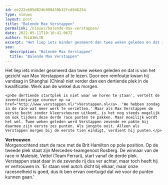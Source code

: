```yaml
---
id: ee222e605d024b999439b32fc6946254
type: nieuws
layout: post
title: "Balende Max Verstappen"
permalink: /nieuws/balende-max-verstappen/
date: 2022-05-11T19:16:41.067Z
author: 7biA1WiYB
excerpt: "Het liep iets minder gesmeerd dan twee weken geleden en dat is van het gezicht van Max Verstappen af te lezen. Door een remfoutje kwam hij vandaag in Shanghai (China) niet verder dan een dertiende plek in de kwalificatie. Werk aan de winkel dus morgen.  "
seo:
  description: "Balende Max Verstappen"
  title: "Balende Max Verstappen"
---
```

Het liep iets minder gesmeerd dan twee weken geleden en dat is van het gezicht van Max Verstappen af te lezen. Door een remfoutje kwam hij vandaag in Shanghai (China) niet verder dan een dertiende plek in de kwalificatie. Werk aan de winkel dus morgen.  

    <p>De dertiende startplek is niet waar we horen te staan', vertelt de zeventienjarige coureur op <a href="http://www.verstappen.nl/">Verstappen.nl</a>. 'We hebben zondag in de race wat meer werk te verzetten.' Maar als Max Verstappen de eerste bocht zonder kleerscheuren uitkomt, is het nog steeds mogelijk om ook tijdens deze derde race punten te pakken. Maar moeilijk wordt het wel. Twee weken geleden werd Verstappen zevende en pakte hij daarmee zijn eerste zes punten. Als jongste ooit. Alleen als Verstappen morgen bij de eerste tien eindigt, verdient hij punten.</p>
<p><strong>Vertrouwen</strong><br>Morgenochtend start de race met de Brit Hamilton op pole position. Op de tweede plek staat zijn Mercedes-teamgenoot Rosberg. De winnaar van de race in Maleisië, Vettel (Team Ferrari), start vanaf de derde plek. Verstappen staat daar in de zevende rij dus ver achter, maar toch heeft hij er vertrouwen in. 'Er staan veel auto’s dicht bij elkaar, maar onze racesnelheid is goed, dus ik ben ervan overtuigd dat we voor de punten kunnen gaan.'</p>  
